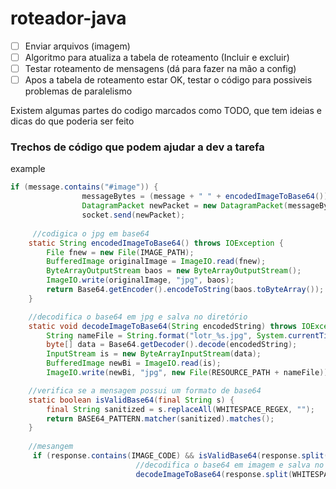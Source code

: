 # roteador-java
- [ ] Enviar arquivos (imagem) 
- [ ] Algoritmo para atualiza a tabela de roteamento (Incluir e excluir)
- [ ] Testar roteamento de mensagens (dá para fazer na mão a config)
- [ ] Apos a tabela de roteamento estar OK, testar o código para possiveis problemas de paralelismo

Existem algumas partes do codigo marcados como TODO, que tem ideias e dicas do que poderia ser feito

### Trechos de código que podem ajudar a dev a tarefa

example

```java
if (message.contains("#image")) {
                messageBytes = (message + " " + encodedImageToBase64()).getBytes();
                DatagramPacket newPacket = new DatagramPacket(messageBytes, 0, messageBytes.length, address, 9000);
                socket.send(newPacket);
                
     //codigica o jpg em base64
    static String encodedImageToBase64() throws IOException {
        File fnew = new File(IMAGE_PATH);
        BufferedImage originalImage = ImageIO.read(fnew);
        ByteArrayOutputStream baos = new ByteArrayOutputStream();
        ImageIO.write(originalImage, "jpg", baos);
        return Base64.getEncoder().encodeToString(baos.toByteArray());
    }

    //decodifica o base64 em jpg e salva no diretório
    static void decodeImageToBase64(String encodedString) throws IOException {
        String nameFile = String.format("lotr_%s.jpg", System.currentTimeMillis());
        byte[] data = Base64.getDecoder().decode(encodedString);
        InputStream is = new ByteArrayInputStream(data);
        BufferedImage newBi = ImageIO.read(is);
        ImageIO.write(newBi, "jpg", new File(RESOURCE_PATH + nameFile));

    //verifica se a mensagem possui um formato de base64
    static boolean isValidBase64(final String s) {
        final String sanitized = s.replaceAll(WHITESPACE_REGEX, "");
        return BASE64_PATTERN.matcher(sanitized).matches();
    }
    
    //mesangem
     if (response.contains(IMAGE_CODE) && isValidBase64(response.split(WHITESPACE_REGEX)[3])) {
                            //decodifica o base64 em imagem e salva no diretório
                            decodeImageToBase64(response.split(WHITESPACE_REGEX)[3]);
                            

```
